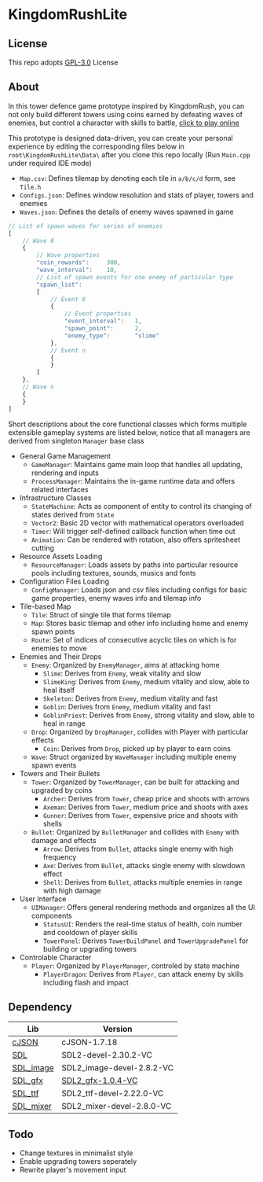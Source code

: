 # KingdomRushLite

## License
This repo adopts [GPL-3.0](https://www.gnu.org/licenses/gpl-3.0.html) License

## About
In this tower defence game prototype inspired by KingdomRush, you can not only build different towers using coins earned by defeating waves of enemies, but control a character with skills to battle, [click to play online](https://whythz-debug.github.io/KingdomRushLite/)

This prototype is designed data-driven, you can create your personal experience by editing the corresponding files below in `root\KingdomRushLite\Data\` after you clone this repo locally (Run `Main.cpp` under required IDE mode)
- `Map.csv`: Defines tilemap by denoting each tile in `a/b/c/d` form, see `Tile.h`
- `Configs.json`: Defines window resolution and stats of player, towers and enemies
- `Waves.json`: Defines the details of enemy waves spawned in game
```javascript
// List of spawn waves for series of enemies
[
    // Wave 0
    {
        // Wave properties
        "coin_rewards":     300,
        "wave_interval":    10,
        // List of spawn events for one enemy of particular type
        "spawn_list":
        [
            // Event 0 
            {
                // Event properties
                "event_interval":   1,
                "spawn_point":      2,
                "enemy_type":       "slime"
            },
            // Event n
            {
            }
        ]
    },
    // Wave n
    {
    }
]
```

 Short descriptions about the core functional classes which forms multiple extensible gameplay systems are listed below, notice that all managers are derived from singleton `Manager` base class
- General Game Management
    - `GameManager`: Maintains game main loop that handles all updating, rendering and inputs
    - `ProcessManager`: Maintains the in-game runtime data and offers related interfaces
- Infrastructure Classes
    - `StateMachine`: Acts as component of entity to control its changing of states derived from `State`
    - `Vector2`: Basic 2D vector with mathematical operators overloaded
    - `Timer`: Will trigger self-defined callback function when time out
    - `Animation`: Can be rendered with rotation, also offers spritesheet cutting
- Resource Assets Loading
    - `ResourceManager`: Loads assets by paths into particular resource pools including textures, sounds, musics and fonts
- Configuration Files Loading
    - `ConfigManager`: Loads json and csv files including configs for basic game properties, enemy waves info and tilemap info
- Tile-based Map
    - `Tile`: Struct of single tile that forms tilemap
    - `Map`: Stores basic tilemap and other info including home and enemy spawn points
    - `Route`: Set of indices of consecutive acyclic tiles on which is for enemies to move
- Enemies and Their Drops
    - `Enemy`: Organized by `EnemyManager`, aims at attacking home
        - `Slime`: Derives from `Enemy`, weak vitality and slow
        - `SlimeKing`: Derives from `Enemy`, medium vitality and slow, able to heal itself
        - `Skeleton`: Derives from `Enemy`, medium vitality and fast
        - `Goblin`: Derives from `Enemy`, medium vitality and fast
        - `GoblinPriest`: Derives from `Enemy`, strong vitality and slow, able to heal in range
    - `Drop`: Organized by `DropManager`, collides with Player with particular effects
        - `Coin`: Derives from `Drop`, picked up by player to earn coins
    - `Wave`: Struct organized by `WaveManager` including multiple enemy spawn events
- Towers and Their Bullets
    - `Tower`: Organized by `TowerManager`, can be built for attacking and upgraded by coins
        - `Archer`: Derives from `Tower`, cheap price and shoots with arrows 
        - `Axeman`: Derives from `Tower`, medium price and shoots with axes
        - `Gunner`: Derives from `Tower`, expensive price and shoots with shells
    - `Bullet`: Organized by `BulletManager` and collides with `Enemy` with damage and effects
        - `Arrow`: Derives from `Bullet`, attacks single enemy with high frequency
        - `Axe`: Derives from `Bullet`, attacks single enemy with slowdown effect
        - `Shell`: Derives from `Bullet`, attacks multiple enemies in range with high damage
- User Interface
    - `UIManager`: Offers general rendering methods and organizes all the UI components
        - `StatusUI`: Renders the real-time status of health, coin number and cooldown of player skills
        - `TowerPanel`: Derives `TowerBuildPanel` and `TowerUpgradePanel` for building or upgrading towers
- Controlable Character
    - `Player`: Organized by `PlayerManager`, controled by state machine
        - `PlayerDragon`: Derives from `Player`, can attack enemy by skills including flash and impact

## Dependency
|Lib|Version|
|---|---|
|[cJSON](https://github.com/DaveGamble/cJSON)|cJSON-1.7.18|
|[SDL](https://github.com/libsdl-org/SDL)|SDL2-devel-2.30.2-VC|
|[SDL_image](https://github.com/libsdl-org/SDL_image)|SDL2_image-devel-2.8.2-VC|
|[SDL_gfx](https://www.ferzkopp.net/wordpress/2016/01/02/sdl_gfx-sdl2_gfx/)|[SDL2_gfx-1.0.4-VC](https://github.com/giroletm/SDL2_gfx/releases/tag/release-1.0.4)|
|[SDL_ttf](https://github.com/libsdl-org/SDL_ttf)|SDL2_ttf-devel-2.22.0-VC|
|[SDL_mixer](https://github.com/libsdl-org/SDL_mixer)|SDL2_mixer-devel-2.8.0-VC|

## Todo
- Change textures in minimalist style
- Enable upgrading towers seperately
- Rewrite player's movement input